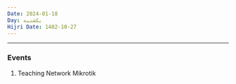 ```yaml
---
Date: 2024-01-18
Day: یکشنبه
Hijri Date: 1402-10-27
---
```

----
### Events 
1. Teaching Network Mikrotik